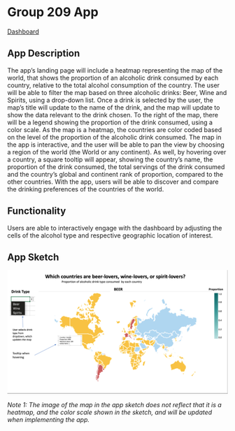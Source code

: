 # Group 209 App

[Dashboard](https://dsci-532-group-209-milestone2.herokuapp.com/)  

## App Description
The app’s landing page will include a heatmap representing the map of the world, that shows the proportion of an alcoholic drink consumed by each country, relative to the total alcohol consumption of the country. The user will be able to filter the map based on three alcoholic drinks: Beer, Wine and Spirits, using a drop-down list. Once a drink is selected by the user, the map’s title will update to the name of the drink, and the map will update to show the data relevant to the drink chosen. To the right of the map, there will be a legend showing the proportion of the drink consumed, using a color scale. As the map is a heatmap, the countries are color coded based on the level of the proportion of the alcoholic drink consumed. The map in the app is interactive, and the user will be able to pan the view by choosing a region of the world (the World or any continent). As well, by hovering over a country, a square tooltip will appear, showing the country’s name, the proportion of the drink consumed, the total servings of the drink consumed and the country’s global and continent rank of proportion, compared to the other countries.  With the app, users will be able to discover and compare the drinking preferences of the countries of the world.    

## Functionality
Users are able to interactively engage with the dashboard by adjusting the cells of the alcohol type and respective geographic location of interest.  

## App Sketch
![](https://github.com/UBC-MDS/dsci_532_group-209/blob/master/img/app_sketch.png)

*Note 1: The image of the map in the app sketch does not reflect that it is a heatmap, and the color scale shown in the sketch, and will be updated when implementing the app.*  



